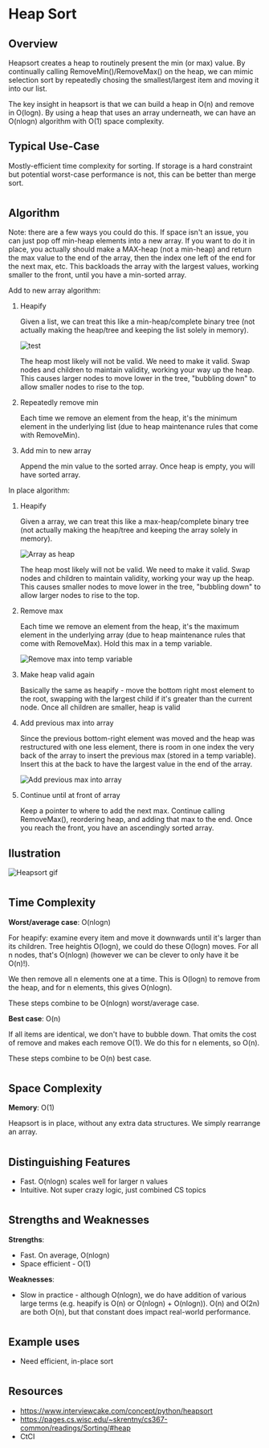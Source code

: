 # Heap Sort
## Overview

Heapsort creates a heap to routinely present the min (or max) value. By continually calling RemoveMin()/RemoveMax() on the heap, we can mimic selection sort by repeatedly chosing the smallest/largest item and moving it into our list.

The key insight in heapsort is that we can build a heap in O(n) and remove in O(logn). By using a heap that uses an array underneath, we can have an O(nlogn) algorithm with O(1) space complexity.

## Typical Use-Case

Mostly-efficient time complexity for sorting. If storage is a hard constraint but potential worst-case performance is not, this can be better than merge sort.

#
## Algorithm

Note: there are a few ways you could do this. If space isn't an issue, you can just pop off min-heap elements into a new array. If you want to do it in place, you actually should make a MAX-heap (not a min-heap) and return the max value to the end of the array, then the index one left of the end for the next max, etc. This backloads the array with the largest values, working smaller to the front, until you have a min-sorted array. 

Add to new array algorithm:

1. Heapify

    Given a list, we can treat this like a min-heap/complete binary tree (not actually making the heap/tree and keeping the list solely in memory). 

    ![test](https://www.interviewcake.com/images/svgs/heapsort__input_list_as_binary_tree.svg?bust=210)

    The heap most likely will not be valid. We need to make it valid. Swap nodes and children to maintain validity, working your way up the heap. This causes larger nodes to move lower in the tree, "bubbling down" to allow smaller nodes to rise to the top.

2. Repeatedly remove min
    
    Each time we remove an element from the heap, it's the minimum element in the underlying list (due to heap maintenance rules that come with RemoveMin).

3. Add min to new array

    Append the min value to the sorted array. Once heap is empty, you will have sorted array.


In place algorithm:

1. Heapify

    Given a array, we can treat this like a max-heap/complete binary tree (not actually making the heap/tree and keeping the array solely in memory). 

    ![Array as heap](https://www.interviewcake.com/images/svgs/heapsort__input_list_as_binary_tree.svg?bust=210)

    The heap most likely will not be valid. We need to make it valid. Swap nodes and children to maintain validity, working your way up the heap. This causes smaller nodes to move lower in the tree, "bubbling down" to allow larger nodes to rise to the top.

2. Remove max
    
    Each time we remove an element from the heap, it's the maximum element in the underlying array (due to heap maintenance rules that come with RemoveMax). Hold this max in a temp variable.

    ![Remove max into temp variable](https://www.interviewcake.com/images/svgs/heapsort__binary_tree_with_deleted_max_node_9.svg?bust=210)

3. Make heap valid again
    
    Basically the same as heapify - move the bottom right most element to the root, swapping with the largest child if it's greater than the current node. Once all children are smaller, heap is valid

4. Add previous max into array

    Since the previous bottom-right element was moved and the heap was restructured with one less element, there is room in one index the very back of the array to insert the previous max (stored in a temp variable). Insert this at the back to have the largest value in the end of the array.
    
    ![Add previous max into array](https://www.interviewcake.com/images/svgs/heapsort__binary_tree_with_sorted_node_9.svg?bust=210)

5. Continue until at front of array

    Keep a pointer to where to add the next max. Continue calling RemoveMax(), reordering heap, and adding that max to the end. Once you reach the front, you have an ascendingly sorted array.

## Ilustration

![Heapsort gif](https://upload.wikimedia.org/wikipedia/commons/4/4d/Heapsort-example.gif)

#
## Time Complexity
**Worst/average case**: O(nlogn)

For heapify: examine every item and move it downwards until it's larger than its children. Tree heightis O(logn), we could do these O(logn) moves. For all n nodes, that's O(nlogn) (however we can be clever to only have it be O(n)!).

We then remove all n elements one at a time. This is O(logn) to remove from the heap, and for n elements, this gives O(nlogn).

These steps combine to be O(nlogn) worst/average case.

**Best case**: O(n)

If all items are identical, we don't have to bubble down. That omits the cost of remove and makes each remove O(1). We do this for n elements, so O(n).

These steps combine to be O(n) best case.

#
## Space Complexity
**Memory**: O(1)

Heapsort is in place, without any extra data structures. We simply rearrange an array.

#
## Distinguishing Features
- Fast. O(nlogn) scales well for larger n values
- Intuitive. Not super crazy logic, just combined CS topics

#
## Strengths and Weaknesses

**Strengths**:
- Fast. On average, O(nlogn)
- Space efficient - O(1)

**Weaknesses**:
- Slow in practice - although O(nlogn), we do have addition of various large terms (e.g. heapify is O(n) or O(nlogn) + O(nlogn)). O(n) and O(2n) are both O(n), but that constant does impact real-world performance.

#
## Example uses
- Need efficient, in-place sort

#
## Resources
- https://www.interviewcake.com/concept/python/heapsort
- https://pages.cs.wisc.edu/~skrentny/cs367-common/readings/Sorting/#heap
- CtCI

#